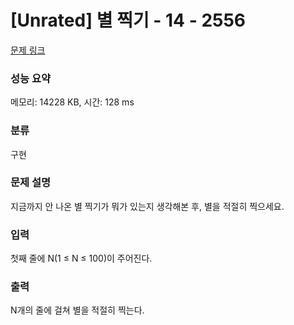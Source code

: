 # [Unrated] 별 찍기 - 14 - 2556

[문제 링크](https://www.acmicpc.net/problem/2556)

### 성능 요약

메모리: 14228 KB, 시간: 128 ms

### 분류

구현

### 문제 설명

<p>지금까지 안 나온 별 찍기가 뭐가 있는지 생각해본 후, 별을 적절히 찍으세요.</p>

### 입력

 <p>첫째 줄에 N(1 ≤ N ≤ 100)이 주어진다.</p>

### 출력

 <p>N개의 줄에 걸쳐 별을 적절히 찍는다.</p>
